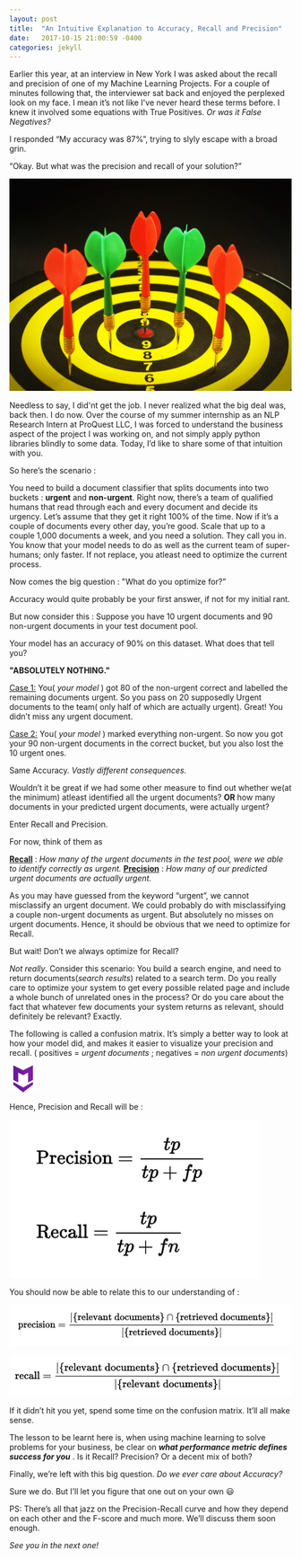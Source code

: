```yaml
---
layout: post
title:  "An Intuitive Explanation to Accuracy, Recall and Precision"
date:   2017-10-15 21:00:59 -0400
categories: jekyll
---
```


Earlier this year, at an interview in New York I was asked about the recall and precision of one of my Machine Learning Projects. For a couple of minutes following that, the interviewer sat back and enjoyed the perplexed look on my face. I mean it’s not like I've never heard these terms before. I knew it involved some equations with True Positives. <i>Or was it False Negatives?</i>

I responded “My accuracy was 87%”, trying to slyly escape with a broad grin.

“Okay. But what was the precision and recall of your solution?”

![alt text][precision_recall_darts]

Needless to say, I did'nt get the job. I never realized what the big deal was, back then. I do now. Over the course of my summer internship as an NLP Research Intern at ProQuest LLC, I was forced to understand the business aspect of the project I was working on, and not simply apply python libraries blindly to some data. Today, I’d like to share some of that intuition with you.


So here’s the scenario :

You need to build a document classifier that splits documents into two buckets : <b>urgent</b> and <b>non-urgent</b>. Right now, there’s a team of qualified humans that read through each and every document and decide its urgency. Let’s assume that they get it right 100% of the time. Now if it’s a couple of documents every other day, you’re good. Scale that up to a couple 1,000 documents a week, and you need a solution. They call you in. You know that your model needs to do as well as the current team of super-humans;  only faster. If not replace, you atleast need to optimize the current process.

Now comes the big question : "What do you optimize for?”

Accuracy would quite probably be your first answer, if not for my initial rant.

But now consider this :
Suppose you have 10 urgent documents and 90 non-urgent documents in your test document pool.

Your model has an accuracy of 90% on this dataset. What does that tell you?


<b>"ABSOLUTELY NOTHING."</b>


<u>Case 1:</u> You(<i> your model</i> ) got 80 of the non-urgent correct and labelled the remaining documents urgent. So you pass on 20 supposedly Urgent documents to the team( only half of which are actually urgent). Great! You didn’t miss any urgent document.

<u>Case 2:</u> You(<i> your model</i> )  marked everything non-urgent. So now you got your 90 non-urgent documents in the correct bucket, but you also lost the 10 urgent ones.

Same Accuracy. <i>Vastly different consequences.</i>

Wouldn’t it be great if we had some other measure to find out whether we(at the minimum) atleast identified all the urgent documents? <b>OR</b> how many documents in your predicted urgent documents, were actually urgent?

Enter Recall and Precision.

For now, think of them as

<b><u>Recall</u></b> : <i>How many of the urgent documents in the test pool, were we able to identify correctly as urgent.</i>
<b><u>Precision</u></b> : <i>How many of our predicted urgent documents are actually urgent. </i>

As you may have guessed from the keyword “urgent”, we cannot misclassify an urgent document. We could probably do with misclassifying a couple non-urgent documents as urgent. But absolutely no misses on urgent documents. Hence, it should be obvious that we need to optimize for Recall.

But wait! Don’t we always optimize for Recall?

<i>Not really</i>. Consider this scenario: You build a search engine, and need to return documents(<i>search results</i>) related to a search term. Do you really care to optimize your system to get every possible related page and include a whole bunch of unrelated ones in the process? Or do you care about the fact that whatever few documents your system returns as relevant, should definitely be relevant?
Exactly.

The following is called a confusion matrix. It’s simply a better way to look at how your model did, and makes it easier to visualize your precision and recall.
( positives = <i>urgent documents</i> ; negatives = <i>non urgent documents</i>)

![alt text][conf_mat]

Hence, Precision and Recall will be  :

![alt text][predrec_math]

You should now be able to relate this to our understanding of :

![alt text][predrec_doc_1]

![alt text][predrec_doc_2]

If it didn’t hit you yet, spend some time on the confusion matrix. It’ll all make sense.

The lesson to be learnt here is, when using machine learning to solve problems for your business, be clear on <i><b>what performance metric defines success for you</i></b> . Is it Recall? Precision?
Or a decent mix of both?

Finally, we’re left with this big question. <i>Do we ever care about Accuracy?</i>

Sure we do. But I’ll let you figure that one out on your own 😃

PS: There’s all that jazz on the Precision-Recall curve and how they depend on each other and the F-score and much more. We’ll discuss them soon enough.

<i>See you in the next one!</i>

[precision_recall_darts]: https://github.com/dsouzadaniel/dsouzadaniel.github.io/blob/master/images/pexels-photo-226575.jpeg "Logo Title Text 2"

[conf_mat]: https://github.com/adam-p/markdown-here/raw/master/src/common/images/icon48.png "Logo Title Text 2"

[predrec_math]: https://github.com/dsouzadaniel/dsouzadaniel.github.io/blob/master/images/pr1.png "Logo Title Text 2"

[predrec_doc_1]: https://github.com/dsouzadaniel/dsouzadaniel.github.io/blob/master/images/p1.png "Logo Title Text 2"

[predrec_doc_2]: https://github.com/dsouzadaniel/dsouzadaniel.github.io/blob/master/images/r1.png "Logo Title Text 2"

